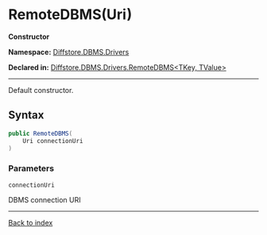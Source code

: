 # RemoteDBMS(Uri)

**Constructor**

**Namespace:** [Diffstore.DBMS.Drivers](Diffstore.DBMS.Drivers.md)

**Declared in:** [Diffstore.DBMS.Drivers.RemoteDBMS<TKey, TValue>](Diffstore.DBMS.Drivers.RemoteDBMS{TKey,TValue}.md)

------



Default constructor.


## Syntax

```csharp
public RemoteDBMS(
	Uri connectionUri
)
```

### Parameters

`connectionUri`

DBMS connection URI

------

[Back to index](index.md)